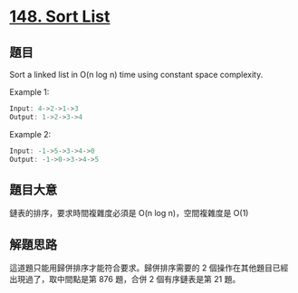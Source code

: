 # [148. Sort List](https://leetcode.com/problems/sort-list/)

## 題目

Sort a linked list in O(n log n) time using constant space complexity.

Example 1:

```c
Input: 4->2->1->3
Output: 1->2->3->4
```

Example 2:

```c
Input: -1->5->3->4->0
Output: -1->0->3->4->5
```

## 題目大意

鏈表的排序，要求時間複雜度必須是 O(n log n)，空間複雜度是 O(1)

## 解題思路

這道題只能用歸併排序才能符合要求。歸併排序需要的 2 個操作在其他題目已經出現過了，取中間點是第 876 題，合併 2 個有序鏈表是第 21 題。